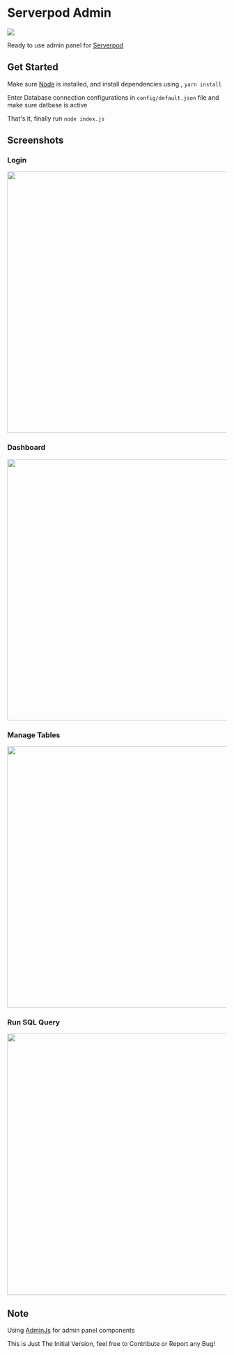 # Serverpod Admin

<img src="https://serverpod.dev/assets/img/serverpod-logo-inverted.svg">

Ready to use admin panel for [Serverpod](https://serverpod.dev/)

## Get Started

Make sure [Node](https://nodejs.org/en) is installed, and install dependencies using , `yarn install`

Enter Database connection configurations in `config/default.json` file and make sure datbase is active

That's it, finally run `node index.js`

## Screenshots

### Login 
<img width="600" src="https://github.com/rohitsangwan01/serverpod_admin_panel/assets/59526499/65ed687a-3bcf-4b06-987d-67b11029e205">

### Dashboard

<img width="600" src="https://github.com/rohitsangwan01/serverpod_admin_panel/assets/59526499/861b6963-4ec8-459a-bff4-de27b9b95cbd">

### Manage Tables

<img width="600" src="https://github.com/rohitsangwan01/serverpod_admin_panel/assets/59526499/676b3e76-67ba-4ed6-b4b9-05a50de4fec0">

### Run SQL Query

<img width="600" src="https://github.com/rohitsangwan01/serverpod_admin_panel/assets/59526499/56de899a-f102-44a9-b464-7fd0f795770c">

## Note

Using [AdminJs](https://adminjs.co/) for admin panel components

This is Just The Initial Version, feel free to Contribute or Report any Bug!
